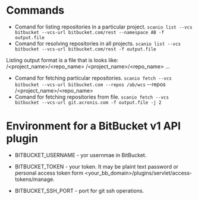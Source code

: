 # Commands
- Comand for listing repositories in a particular project.
```scanio list --vcs bitbucket --vcs-url bitbucket.com/rest --namespace AB -f output.file```
- Comand for resolving repositories in all projects.
```scanio list --vcs bitbucket --vcs-url bitbucket.com/rest -f output.file```

Listing output format is a file that is looks like:
    /<project_name>/<repo_name>
    /<project_name>/<repo_name>
    ...

- Comand for fetching particular repositories.
```scanio fetch --vcs bitbucket --vcs-url bitbucket.com --repos /ab/wcs```
--repos /<project_name>/<repo_name>
- Comand for fetching repositories from file.
```scanio fetch --vcs bitbucket --vcs-url git.acronis.com -f output.file -j 2```


# Environment for a BitBucket v1 API plugin
- BITBUCKET_USERNAME - yor usernmae in BitBucket.
- BITBUCKET_TOKEN - your token.
It may be plaint text password or personal access token form <your_bb_domain>/plugins/servlet/access-tokens/manage.

- BITBUCKET_SSH_PORT - port for git ssh operations. 
